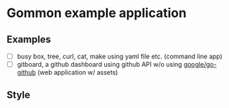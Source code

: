# Gommon example application

## Examples

- [ ] busy box, tree, curl, cat, make using yaml file etc. (command line app)
- [ ] gitboard, a github dashboard using github API w/o using [google/go-github](https://github.com/google/go-github) (web application w/ assets)

## Style

